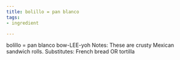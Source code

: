 ```yaml
---
title: bolillo = pan blanco
tags:
- ingredient

---
```

bolillo = pan blanco bow-LEE-yoh Notes: These are crusty Mexican sandwich rolls. Substitutes: French bread OR tortilla
